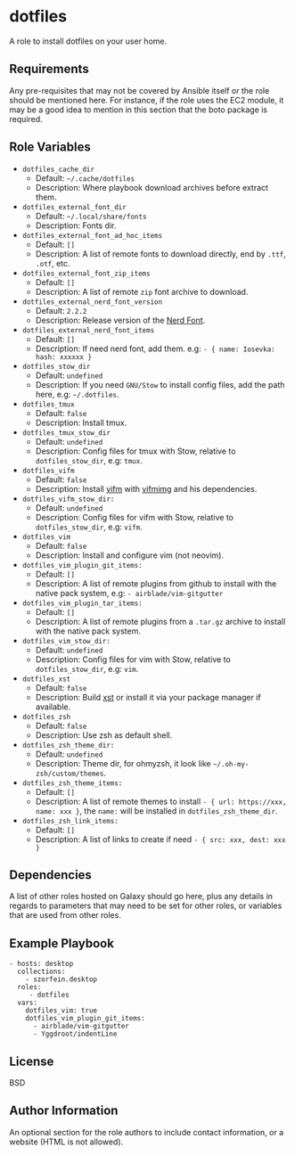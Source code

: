 dotfiles
========

A role to install dotfiles on your user home.

Requirements
------------

Any pre-requisites that may not be covered by Ansible itself or the role should be mentioned here. For instance, if the role uses the EC2 module, it may be a good idea to mention in this section that the boto package is required.

Role Variables
--------------

- `dotfiles_cache_dir`
  - Default: `~/.cache/dotfiles`
  - Description: Where playbook download archives before extract them.
- `dotfiles_external_font_dir`
  - Default: `~/.local/share/fonts`
  - Description: Fonts dir.
- `dotfiles_external_font_ad_hoc_items`
  - Default: `[]`
  - Description: A list of remote fonts to download directly, end by `.ttf`,
    `.otf`, etc.
- `dotfiles_external_font_zip_items`
  - Default: `[]`
  - Description: A list of remote `zip` font archive to download.
- `dotfiles_external_nerd_font_version`
  - Default: `2.2.2`
  - Description: Release version of the [Nerd Font](https://github.com/ryanoasis/nerd-fonts/releases).
- `dotfiles_external_nerd_font_items`
  - Default: `[]`
  - Description: If need nerd font, add them. e.g: `- { name: Iosevka: hash: xxxxxx }`
- `dotfiles_stow_dir`
  - Default: `undefined`
  - Description: If you need `GNU/Stow` to install config files, add the path here, e.g: `~/.dotfiles`.
- `dotfiles_tmux`
  - Default: `false`
  - Description: Install tmux.
- `dotfiles_tmux_stow_dir`
  - Default: `undefined`
  - Description: Config files for tmux with Stow, relative to `dotfiles_stow_dir`, e.g: `tmux`.
- `dotfiles_vifm`
  - Default: `false`
  - Description: Install [vifm](https://github.com/vifm/vifm) with [vifmimg](https://github.com/cirala/vifmimg) and his dependencies.
- `dotfiles_vifm_stow_dir:`
  - Default: `undefined`
  - Description: Config files for vifm with Stow, relative to `dotfiles_stow_dir`, e.g: `vifm`.
- `dotfiles_vim`
  - Default: `false`
  - Description: Install and configure vim (not neovim).
- `dotfiles_vim_plugin_git_items:`
  - Default: `[]`
  - Description: A list of remote plugins from github to install with the native pack system, e.g: `- airblade/vim-gitgutter`
- `dotfiles_vim_plugin_tar_items:`
  - Default: `[]`
  - Description: A list of remote plugins from a `.tar.gz` archive to install with the native pack system.
- `dotfiles_vim_stow_dir:`
  - Default: `undefined`
  - Description: Config files for vim with Stow, relative to `dotfiles_stow_dir`, e.g: `vim`.
- `dotfiles_xst`
  - Default: `false`
  - Description: Build [xst](https://github.com/gnotclub/xst) or install it via your package manager if available.
- `dotfiles_zsh`
  - Default: `false`
  - Description: Use zsh as default shell.
- `dotfiles_zsh_theme_dir:`
  - Default: `undefined`
  - Description: Theme dir, for ohmyzsh, it look like `~/.oh-my-zsh/custom/themes`.
- `dotfiles_zsh_theme_items:`
  - Default: `[]`
  - Description: A list of remote themes to install `- { url: https://xxx, name: xxx }`, the `name:` will be installed in `dotfiles_zsh_theme_dir`.
- `dotfiles_zsh_link_items:`
  - Default: `[]`
  - Description: A list of links to create if need `- { src: xxx, dest: xxx }`

Dependencies
------------

A list of other roles hosted on Galaxy should go here, plus any details in regards to parameters that may need to be set for other roles, or variables that are used from other roles.

Example Playbook
----------------

    - hosts: desktop
      collections:
        - szorfein.desktop
      roles:
         - dotfiles
      vars:
        dotfiles_vim: true
        dotfiles_vim_plugin_git_items:
          - airblade/vim-gitgutter
          - Yggdroot/indentLine

License
-------

BSD

Author Information
------------------

An optional section for the role authors to include contact information, or a website (HTML is not allowed).
